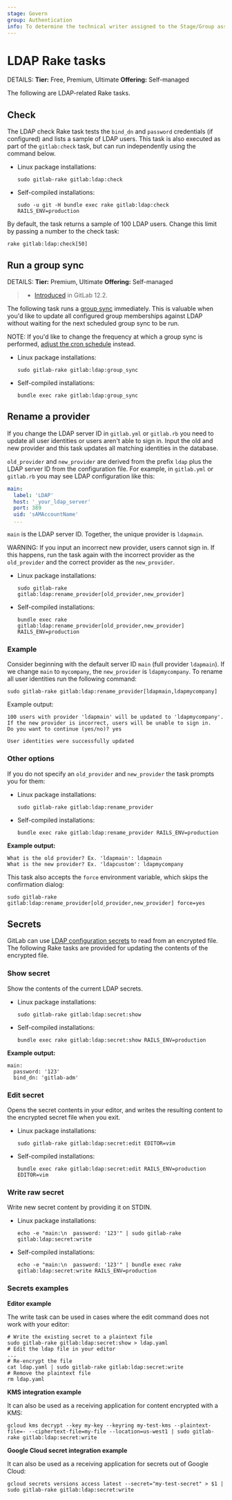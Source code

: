 ```yaml
---
stage: Govern
group: Authentication
info: To determine the technical writer assigned to the Stage/Group associated with this page, see https://handbook.gitlab.com/handbook/product/ux/technical-writing/#assignments
---
```


# LDAP Rake tasks

DETAILS:
**Tier:** Free, Premium, Ultimate
**Offering:** Self-managed

The following are LDAP-related Rake tasks.

## Check

The LDAP check Rake task tests the `bind_dn` and `password` credentials
(if configured) and lists a sample of LDAP users. This task is also
executed as part of the `gitlab:check` task, but can run independently
using the command below.

- Linux package installations:

  ```shell
  sudo gitlab-rake gitlab:ldap:check
  ```

- Self-compiled installations:

  ```shell
  sudo -u git -H bundle exec rake gitlab:ldap:check RAILS_ENV=production
  ```

By default, the task returns a sample of 100 LDAP users. Change this
limit by passing a number to the check task:

```shell
rake gitlab:ldap:check[50]
```

## Run a group sync

DETAILS:
**Tier:** Premium, Ultimate
**Offering:** Self-managed

> - [Introduced](https://gitlab.com/gitlab-org/gitlab/-/merge_requests/14735) in GitLab 12.2.

The following task runs a [group sync](../auth/ldap/ldap_synchronization.md#group-sync) immediately.
This is valuable when you'd like to update all configured group memberships against LDAP without
waiting for the next scheduled group sync to be run.

NOTE:
If you'd like to change the frequency at which a group sync is performed,
[adjust the cron schedule](../auth/ldap/ldap_synchronization.md#adjust-ldap-group-sync-schedule)
instead.

- Linux package installations:

  ```shell
  sudo gitlab-rake gitlab:ldap:group_sync
  ```

- Self-compiled installations:

  ```shell
  bundle exec rake gitlab:ldap:group_sync
  ```

## Rename a provider

If you change the LDAP server ID in `gitlab.yml` or `gitlab.rb` you need
to update all user identities or users aren't able to sign in. Input the
old and new provider and this task updates all matching identities in the
database.

`old_provider` and `new_provider` are derived from the prefix `ldap` plus the
LDAP server ID from the configuration file. For example, in `gitlab.yml` or
`gitlab.rb` you may see LDAP configuration like this:

```yaml
main:
  label: 'LDAP'
  host: '_your_ldap_server'
  port: 389
  uid: 'sAMAccountName'
  ...
```

`main` is the LDAP server ID. Together, the unique provider is `ldapmain`.

WARNING:
If you input an incorrect new provider, users cannot sign in. If this happens,
run the task again with the incorrect provider as the `old_provider` and the
correct provider as the `new_provider`.

- Linux package installations:

  ```shell
  sudo gitlab-rake gitlab:ldap:rename_provider[old_provider,new_provider]
  ```

- Self-compiled installations:

  ```shell
  bundle exec rake gitlab:ldap:rename_provider[old_provider,new_provider] RAILS_ENV=production
  ```

### Example

Consider beginning with the default server ID `main` (full provider `ldapmain`).
If we change `main` to `mycompany`, the `new_provider` is `ldapmycompany`.
To rename all user identities run the following command:

```shell
sudo gitlab-rake gitlab:ldap:rename_provider[ldapmain,ldapmycompany]
```

Example output:

```plaintext
100 users with provider 'ldapmain' will be updated to 'ldapmycompany'.
If the new provider is incorrect, users will be unable to sign in.
Do you want to continue (yes/no)? yes

User identities were successfully updated
```

### Other options

If you do not specify an `old_provider` and `new_provider` the task prompts you
for them:

- Linux package installations:

  ```shell
  sudo gitlab-rake gitlab:ldap:rename_provider
  ```

- Self-compiled installations:

  ```shell
  bundle exec rake gitlab:ldap:rename_provider RAILS_ENV=production
  ```

**Example output:**

```plaintext
What is the old provider? Ex. 'ldapmain': ldapmain
What is the new provider? Ex. 'ldapcustom': ldapmycompany
```

This task also accepts the `force` environment variable, which skips the
confirmation dialog:

```shell
sudo gitlab-rake gitlab:ldap:rename_provider[old_provider,new_provider] force=yes
```

## Secrets

GitLab can use [LDAP configuration secrets](../auth/ldap/index.md#use-encrypted-credentials) to read from an encrypted file.
The following Rake tasks are provided for updating the contents of the encrypted file.

### Show secret

Show the contents of the current LDAP secrets.

- Linux package installations:

  ```shell
  sudo gitlab-rake gitlab:ldap:secret:show
  ```

- Self-compiled installations:

  ```shell
  bundle exec rake gitlab:ldap:secret:show RAILS_ENV=production
  ```

**Example output:**

```plaintext
main:
  password: '123'
  bind_dn: 'gitlab-adm'
```

### Edit secret

Opens the secret contents in your editor, and writes the resulting content to the encrypted secret file when you exit.

- Linux package installations:

  ```shell
  sudo gitlab-rake gitlab:ldap:secret:edit EDITOR=vim
  ```

- Self-compiled installations:

  ```shell
  bundle exec rake gitlab:ldap:secret:edit RAILS_ENV=production EDITOR=vim
  ```

### Write raw secret

Write new secret content by providing it on STDIN.

- Linux package installations:

  ```shell
  echo -e "main:\n  password: '123'" | sudo gitlab-rake gitlab:ldap:secret:write
  ```

- Self-compiled installations:

  ```shell
  echo -e "main:\n  password: '123'" | bundle exec rake gitlab:ldap:secret:write RAILS_ENV=production
  ```

### Secrets examples

**Editor example**

The write task can be used in cases where the edit command does not work with your editor:

```shell
# Write the existing secret to a plaintext file
sudo gitlab-rake gitlab:ldap:secret:show > ldap.yaml
# Edit the ldap file in your editor
...
# Re-encrypt the file
cat ldap.yaml | sudo gitlab-rake gitlab:ldap:secret:write
# Remove the plaintext file
rm ldap.yaml
```

**KMS integration example**

It can also be used as a receiving application for content encrypted with a KMS:

```shell
gcloud kms decrypt --key my-key --keyring my-test-kms --plaintext-file=- --ciphertext-file=my-file --location=us-west1 | sudo gitlab-rake gitlab:ldap:secret:write
```

**Google Cloud secret integration example**

It can also be used as a receiving application for secrets out of Google Cloud:

```shell
gcloud secrets versions access latest --secret="my-test-secret" > $1 | sudo gitlab-rake gitlab:ldap:secret:write
```
